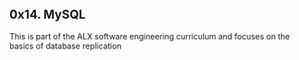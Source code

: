 0x14. MySQL
---------------------------------------------------------------------------------
This is part of the ALX software engineering curriculum and focuses on the basics
of database replication

